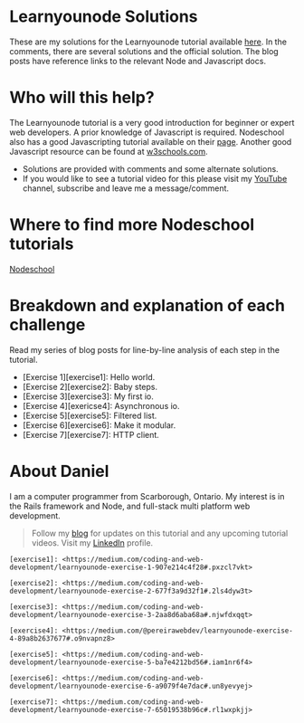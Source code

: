 # Learnyounode Solutions

These are my solutions for the Learnyounode tutorial available [here][LearnyounodeLink].  In the comments, there are several solutions and the official solution.  The blog posts have reference links to the relevant Node and Javascript docs.


# Who will this help?

The Learnyounode tutorial is a very good introduction for beginner or expert web developers.  A prior knowledge of Javascript is required.  Nodeschool also has a good Javascripting tutorial available on their [page][javascriptingLink].  Another good Javascript resource can be found at [w3schools.com][javascriptW3].

- Solutions are provided with comments and some alternate solutions.
- If you would like to see a tutorial video for this please visit my [YouTube][youtubelink] channel, subscribe and leave me a message/comment.


# Where to find more Nodeschool tutorials

[Nodeschool][nodeSchoolTutorials]


# Breakdown and explanation of each challenge

Read my series of blog posts for line-by-line analysis of each step in the tutorial.

- [Exercise 1][exercise1]:  Hello world.
- [Exercise 2][exercise2]:  Baby steps.
- [Exercise 3][exercise3]:  My first io.
- [Exercise 4][exericse4]:  Asynchronous io.
- [Exercise 5][exercise5]:  Filtered list.
- [Exercise 6][exercise6]:  Make it modular.
- [Exercise 7][exercise7]:  HTTP client.


# About Daniel

I am a computer programmer from Scarborough, Ontario.  My interest is in the Rails framework and Node, and full-stack multi platform web development.


> Follow my [blog][bloglink] for updates on this tutorial and any upcoming tutorial videos.
> Visit my [LinkedIn][linkedinlink] profile.

[LearnyounodeLink]: <https://github.com/workshopper/learnyounode>
[bloglink]: <https://medium.com/coding-and-web-development/learnyounode-92487f382e01#.4xabu4beh>
[youtubelink]: <https://www.youtube.com/c/danielpaulgrechpereira>
[linkedinlink]: <https://ca.linkedin.com/in/danielpaulpereira>
[javascriptingLink]: <https://github.com/workshopper/javascripting>
[nodeSchoolTutorials]: <https://nodeschool.io/#workshoppers>
[javascriptW3]: <http://www.w3schools.com/js/>

<!-- Hello world -->
	[exercise1]: <https://medium.com/coding-and-web-development/learnyounode-exercise-1-907e214c4f28#.pxzcl7vkt>
<!-- Baby steps -->
	[exercise2]: <https://medium.com/coding-and-web-development/learnyounode-exercise-2-677f3a9d32f1#.2ls4dyw3t>
<!-- My first io -->
	[exercise3]: <https://medium.com/coding-and-web-development/learnyounode-exercise-3-2aa8d6aba68a#.njwfdxqqt>
<!-- Asynchronous io -->
	[exercise4]: <https://medium.com/@pereirawebdev/learnyounode-exercise-4-89a8b2637677#.o9nvapnz8>
<!-- Filtered list -->
	[exercise5]: <https://medium.com/coding-and-web-development/learnyounode-exercise-5-ba7e4212bd56#.iam1nr6f4>
<!-- Make it modular -->
	[exercise6]: <https://medium.com/coding-and-web-development/learnyounode-exercise-6-a9079f4e7dac#.un8yevyej>
<!-- HTTP client -->
	[exercise7]: <https://medium.com/coding-and-web-development/learnyounode-exercise-7-65019538b96c#.rl1wxpkjj>